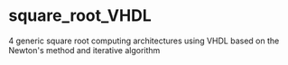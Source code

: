 # square_root_VHDL
4 generic square root computing architectures using VHDL based on the Newton's method and iterative algorithm
